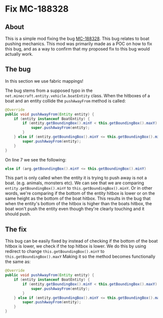 # Fix MC-188328
## About
This is a simple mod fixing the bug [MC-188328](https://bugs.mojang.com/browse/MC-188328).
This bug relates to boat pushing mechanics. This mod was primarily made as a POC on how to fix this bug, and as a way to confirm that my proposed fix to this bug would actually work.

## The bug
In this section we use fabric mappings!

The bug stems from a supposed typo in the `net.minecraft.entity.vehicle.boatEntity` class. When the hitboxes of a boat and an entity collide the `pushAwayFrom` method is called:
```Java
@Override
public void pushAwayFrom(Entity entity) {
    if (entity instanceof BoatEntity) {
        if (entity.getBoundingBox().minY < this.getBoundingBox().maxY) {
            super.pushAwayFrom(entity);
        }
    } else if (entity.getBoundingBox().minY <= this.getBoundingBox().minY) {
        super.pushAwayFrom(entity);
    }
}
```

On line 7 we see the following:
```Java
else if (arg.getBoundingBox().minY <= this.getBoundingBox().minY)
```

This part is only called when the entity it is trying to push away is not a boat. (e.g. animals, monsters etc). We can see that we are comparing `entity.getBoundingBox().minY` to `this.getBoundingBox().minY`. 
Or in other words, we're comparing if the bottom of the entity hitbox is lower or on the same height as the bottom of the boat hitbox.
This results in the bug that when the entity's bottom of the hitbox is higher than the boats hitbox, the boat won't push the entity even though they're clearly touching and it should push.


## The fix
This bug can be easily fixed by instead of checking if the bottom of the boat hitbox is lower, we check if the top hitbox is lower.
We do this by using redirect to change `this.getBoundingBox().minY` to `this.getBoundingBox().maxY`
Making it so the method becomes functionally the same as:
```Java
@Override
public void pushAwayFrom(Entity entity) {
    if (entity instanceof BoatEntity) {
        if (entity.getBoundingBox().minY < this.getBoundingBox().maxY) {
            super.pushAwayFrom(entity);
        }
    } else if (entity.getBoundingBox().minY <= this.getBoundingBox().maxY) {
        super.pushAwayFrom(entity);
    }
}
```
